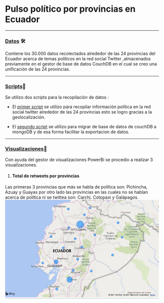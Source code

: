 # Pulso político por provincias en Ecuador


***
 ### [Datos](https://github.com/JoseLuisColcha/Proyecto-Final-Data-Lake/tree/main/2.Pulso%20politico%20por%20provincias/Datos) 🛠️

 Contiene los 30.000 datos recolectados alrededor de las 24 provincias del Ecuador acerca de temas políticos en la red social Twitter ,almacenados previamente en el gestor de base de datos CouchDB en el cual se creo una unificación de las 24 provincias.
 ***
  ### [Scripts](https://github.com/JoseLuisColcha/Proyecto-Final-Data-Lake/tree/main/2.Pulso%20politico%20por%20provincias/Scripts)📄
  Se utilizo dos scripts para la recopilación de datos :
  - El [primer script](https://github.com/JoseLuisColcha/Proyecto-Final-Data-Lake/blob/main/2.Pulso%20politico%20por%20provincias/Scripts/TwCouchDB.py)  se utilizo para recopilar información política en la red social twitter alrededor de las 24 provincias esto se logro gracias a la geolocalización.
  
  
  - El [segundo script](https://github.com/JoseLuisColcha/Proyecto-Final-Data-Lake/blob/main/2.Pulso%20politico%20por%20provincias/Scripts/TwCouchDB.py) se utilizo para migrar de base de datos de couchDB a mongoDB y de esa forma facilitar la exportacion de datos.

***

 ### [Visualizaciones](https://github.com/JoseLuisColcha/Proyecto-Final-Data-Lake/tree/main/2.Pulso%20politico%20por%20provincias/Datos)📌
Con ayuda del gestor de visualizaciones PowerBi se procedio a realizar 3 visualizaciones.

1. #### Total de retweets por provincias

Las primeras 3 provincias que más se habla de política son: Pichincha, Azuay y Guayas por otro lado las provincias en las cuales no se hablan acerca de política ni se twittea son: Carchi. Cotopaxi y Galápagos.
<img src="visualizaciones/Tweets-por-provincia.png" width="1000"/><br/>
  
